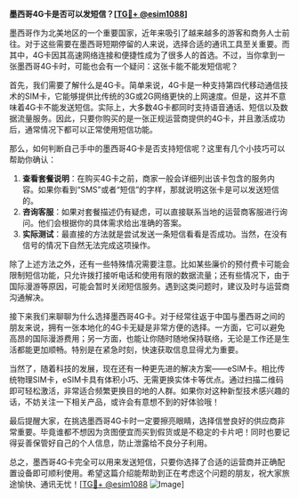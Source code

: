 **墨西哥4G卡是否可以发短信？[[TG💪+ @esim1088](https://t.me/s/esim1088)]**

墨西哥作为北美地区的一个重要国家，近年来吸引了越来越多的游客和商务人士前往。对于这些需要在墨西哥短期停留的人来说，选择合适的通讯工具至关重要。而其中，4G卡因其高速网络连接和便捷性成为了很多人的首选。不过，当你拿到一张墨西哥4G卡时，可能也会有一个疑问：这张卡能不能发短信呢？

首先，我们需要了解什么是4G卡。简单来说，4G卡是一种支持第四代移动通信技术的SIM卡，它能够提供比传统的3G或2G网络更快的上网速度。但是，这并不意味着4G卡不能发送短信。实际上，大多数4G卡都同时支持语音通话、短信以及数据流量服务。因此，只要你购买的是一张正规运营商提供的4G卡，并且激活成功后，通常情况下都可以正常使用短信功能。

那么，如何判断自己手中的墨西哥4G卡是否支持短信呢？这里有几个小技巧可以帮助你确认：

1. **查看套餐说明**：在购买4G卡之前，商家一般会详细列出该卡包含的服务内容。如果你看到“SMS”或者“短信”的字样，那就说明这张卡是可以发送短信的。
2. **咨询客服**：如果对套餐描述仍有疑虑，可以直接联系当地的运营商客服进行询问。他们会根据你的具体需求给出准确的答案。
3. **实际测试**：最直接的方法就是尝试发送一条短信看看是否成功。当然，在没有信号的情况下自然无法完成这项操作。

除了上述方法之外，还有一些特殊情况需要注意。比如某些廉价的预付费卡可能会限制短信功能，只允许拨打接听电话和使用有限的数据流量；还有些情况下，由于国际漫游等原因，可能会暂时关闭短信服务。遇到这类问题时，建议及时与运营商沟通解决。

接下来我们来聊聊为什么选择墨西哥4G卡。对于经常往返于中国与墨西哥之间的朋友来说，拥有一张本地化的4G卡无疑是非常方便的选择。一方面，它可以避免高昂的国际漫游费用；另一方面，也能让你随时随地保持联络，无论是工作还是生活都能更加顺畅。特别是在紧急时刻，快速获取信息显得尤为重要。

当然了，随着科技的发展，现在还有一种更先进的解决方案——eSIM卡。相比传统物理SIM卡，eSIM卡具有体积小巧、无需更换实体卡等优点。通过扫描二维码即可轻松激活，非常适合频繁更换目的地的人群。如果你对这种新型技术感兴趣的话，不妨关注一下相关产品，或许会有意想不到的好体验哦！

最后提醒大家，在挑选墨西哥4G卡时一定要擦亮眼睛，选择信誉良好的供应商非常重要。毕竟谁都不想因为贪图便宜而买到假货或是不稳定的卡片吧！同时也要记得妥善保管好自己的个人信息，防止泄露给不良分子利用。

总之，墨西哥4G卡完全可以用来发送短信，只要你选择了合适的运营商并正确配置设备即可顺利使用。希望这篇介绍能帮助到正在考虑这个问题的朋友，祝大家旅途愉快、通讯无忧！[[TG💪+ @esim1088](https://t.me/s/esim1088) ![Image](https://i.postimg.cc/4NQfJmqS/Snipaste-2025-05-13-00-14-12.png)]